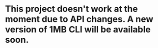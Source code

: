 # This project doesn't work at the moment due to API changes. A new version of 1MB CLI will be available soon.
